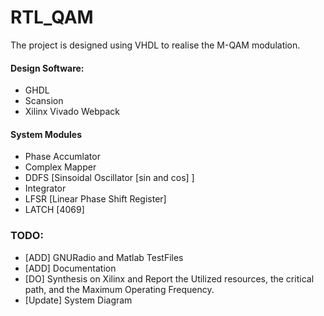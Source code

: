 # RTL_QAM
The project is designed using VHDL to realise the M-QAM modulation.
#### Design Software:  
- GHDL 
- Scansion
- Xilinx Vivado Webpack

#### System Modules
- Phase Accumlator
- Complex Mapper
- DDFS [Sinsoidal Oscillator [sin and cos] ]
- Integrator
- LFSR [Linear Phase Shift Register]
- LATCH [4069]

### TODO:
- [ADD] GNURadio and Matlab TestFiles
- [ADD] Documentation
- [DO] Synthesis on Xilinx and Report the Utilized resources, the critical path, and the Maximum Operating Frequency.
- [Update] System Diagram

